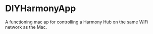 # DIYHarmonyApp
A functioning mac ap for controlling a Harmony Hub on the same WiFi network as the Mac.
